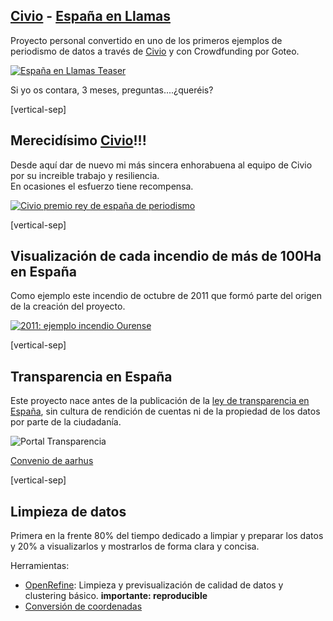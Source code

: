 ## [Civio][civio] - [España en Llamas][eel]<!-- .element: target="_blank" -->

Proyecto personal convertido en uno de los primeros ejemplos de periodismo de datos a través de [Civio][civio]<!-- .element: target="_blank" --> y con Crowdfunding por Goteo. 

[![España en Llamas Teaser][goteo_img] <!-- .element: class="img_60" -->][goteo_img]<!-- .element: target="_blank" -->

Si yo os contara, 3 meses, preguntas....¿queréis?
<!-- .element: class="sm_note_med" -->

[eel]: https://civio.es/espana-en-llamas/mapa-de-incendios-forestales/#explora
[civio]: https://civio.es/
[goteo_url]: https://www.youtube.com/watch?v=azLZx6DBAGU
[goteo_img]: images/goteo.png

[vertical-sep]

## Merecidísimo [Civio][civio_premio_url]<!-- .element: target="_blank" -->!!!

Desde aquí dar de nuevo mi más sincera enhorabuena al equipo de Civio por su increible trabajo y resiliencia. <br>En ocasiones el esfuerzo tiene recompensa.

[![Civio premio rey de españa de periodismo][civio_premio_img] <!-- .element: class="img_40" -->][civio_premio_url]
<!-- .element: target="_blank" -->

[civio_premio_url]: https://civio.es/novedades/2022/06/02/lo-que-queriamos-decir-al-recoger-el-premio-rey-de-espana-y-no-nos-han-dejado/
[civio_premio_img]: images/civio_premio.jpg

[vertical-sep]

## Visualización de cada incendio de más de 100Ha en España

Como ejemplo este incendio de octubre de 2011 que formó parte del origen de la creación del proyecto.

[![2011: ejemplo incendio Ourense][eel_ourense_img] <!-- .element: class="img_60" -->][eel]<!-- .element: target="_blank" -->

[eel]: https://civio.es/espana-en-llamas/mapa-de-incendios-forestales/#explora
[eel_ourense_img]: images/eel_ourense.png

[vertical-sep]

## Transparencia en España

Este proyecto nace antes de la publicación de la [ley de transparencia en España][ley]<!-- .element: target="_blank" -->, sin cultura de rendición de cuentas ni de la propiedad de los datos por parte de la ciudadanía.

![Portal Transparencia][transparencia_img] <!-- .element: class="img_80" -->

[ley]: https://es.wikipedia.org/wiki/Ley_de_Transparencia_(Espa%C3%B1a)
[transparencia_img]: images/portal_transparencia.png

[Convenio de aarhus][aarhus]<!-- .element: target="_blank" class="sm_note_med" -->

[aarhus]: https://aarhus.osce.org/about/aarhus-convention
[ley]: https://es.wikipedia.org/wiki/Ley_de_Transparencia_(Espa%C3%B1a)
[transparencia_img]: images/portal_transparencia.png

[vertical-sep]

## Limpieza de datos

Primera en la frente 80% del tiempo dedicado a limpiar y preparar los datos y 20% a visualizarlos y mostrarlos de forma clara y concisa.

Herramientas:
* [OpenRefine][openRefine]<!-- .element: target="_blank" -->: Limpieza y previsualización de calidad de datos y clustering básico. **importante: reproducible**
* [Conversión de coordenadas][joseguerrero]<!-- .element: target="_blank" -->

[openRefine]: https://openrefine.org/
[joseguerrero]: https://joseguerreroa.wordpress.com/2010/01/28/conversion-de-coordenadas/
